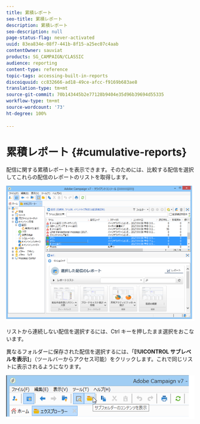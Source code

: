 ```yaml
---
title: 累積レポート
seo-title: 累積レポート
description: 累積レポート
seo-description: null
page-status-flag: never-activated
uuid: 83ea834e-08f7-441b-8f15-a25ec07c4aab
contentOwner: sauviat
products: SG_CAMPAIGN/CLASSIC
audience: reporting
content-type: reference
topic-tags: accessing-built-in-reports
discoiquuid: cc832666-ad18-49ce-afcc-f9169b683ae8
translation-type: tm+mt
source-git-commit: 70b143445b2e77128b9404e35d96b39694d55335
workflow-type: tm+mt
source-wordcount: '73'
ht-degree: 100%

---
```



# 累積レポート {#cumulative-reports}

配信に関する累積レポートを表示できます。そのためには、比較する配信を選択してこれらの配信のレポートのリストを取得します。

![](assets/s_ncs_user_report_compare_tab.png)

リストから連続しない配信を選択するには、Ctrl キーを押したまま選択をおこないます。

異なるフォルダーに保存された配信を選択するには、「**[!UICONTROL サブレベルを表示]**」（ツールバーからアクセス可能）をクリックします。これで同じリストに表示されるようになります。

![](assets/s_ncs_user_display_children_icon.png)
